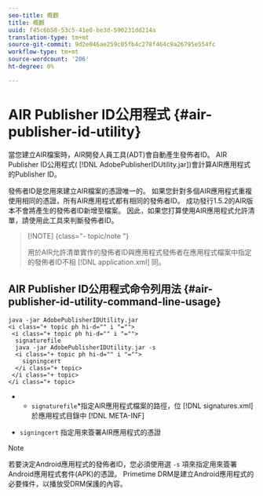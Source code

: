 ```yaml
---
seo-title: 概觀
title: 概觀
uuid: f45c6b58-53c5-41e0-be3d-590231dd214a
translation-type: tm+mt
source-git-commit: 9d2e046ae259c05fb4c278f464c9a26795e554fc
workflow-type: tm+mt
source-wordcount: '206'
ht-degree: 0%

---
```



# AIR Publisher ID公用程式 {#air-publisher-id-utility}

當您建立AIR檔案時，AIR開發人員工具(ADT)會自動產生發佈者ID。 AIR Publisher ID公用程式( [!DNL AdobePublisherIDUtility.jar])會計算AIR應用程式的Publisher ID。

發佈者ID是您用來建立AIR檔案的憑證唯一的。 如果您針對多個AIR應用程式重複使用相同的憑證，所有AIR應用程式都有相同的發佈者ID。 成功發行1.5.2的AIR版本不會將產生的發佈者ID新增至檔案。 因此，如果您打算使用AIR應用程式允許清單，請使用此工具來判斷發佈者ID。

>[!NOTE] {class=&quot;- topic/note &quot;}
>
>用於AIR允許清單實作的發佈者ID與應用程式發佈者在應用程式檔案中指定的發佈者ID不相 [!DNL application.xml] 同。

## AIR Publisher ID公用程式命令列用法 {#air-publisher-id-utility-command-line-usage}

```
java -jar AdobePublisherIDUtility.jar 
<i class="+ topic ph hi-d="" i "="">
 <i class="+ topic ph hi-d="" i "="">
  signaturefile 
  java -jar AdobePublisherIDUtility.jar -s 
  <i class="+ topic ph hi-d="" i "="">
    signingcert
  </i class="+ topic>
 </i class="+ topic>
</i class="+ topic>
```

* 
   * `signaturefile`*指定AIR應用程式檔案的路徑，位 [!DNL signatures.xml] 於應用程式目錄中 [!DNL META-INF]

* `signingcert` 指定用來簽署AIR應用程式的憑證

>[!NOTE]
>
>若要決定Android應用程式的發佈者ID，您必須使用選 `-s` 項來指定用來簽署Android應用程式套件(APK)的憑證。 Primetime DRM是建立Android應用程式的必要條件，以播放受DRM保護的內容。